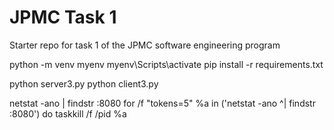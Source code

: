 # JPMC Task 1
Starter repo for task 1 of the JPMC software engineering program

python -m venv myenv
myenv\Scripts\activate
pip install -r requirements.txt

python server3.py
python client3.py

netstat -ano | findstr :8080
for /f "tokens=5" %a in ('netstat -ano ^| findstr :8080') do taskkill /f /pid %a
